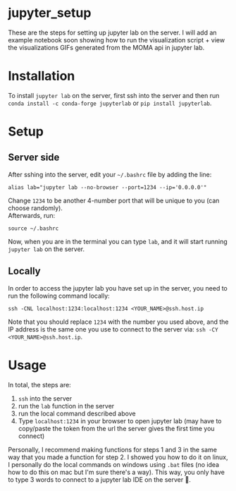 # jupyter_setup
These are the steps for setting up jupyter lab on the server.  I will add an example notebook soon showing how to run the visualization script + view the visualizations GIFs generated from the MOMA api in jupyter lab.

# Installation

To install `jupyter lab` on the server, first ssh into the server and then run `conda install -c conda-forge jupyterlab` or `pip install jupyterlab`.

# Setup

## Server side

After sshing into the server, edit your `~/.bashrc` file by adding the line:
```
alias lab="jupyter lab --no-browser --port=1234 --ip='0.0.0.0'"
```

Change `1234` to be another 4-number port that will be unique to you (can choose randomly).  
Afterwards, run:
```
source ~/.bashrc
```

Now, when you are in the terminal you can type `lab`, and it will start running `jupyter lab` on the server.

## Locally

In order to access the jupyter lab you have set up in the server, you need to run the following command locally:
```
ssh -CNL localhost:1234:localhost:1234 <YOUR_NAME>@ssh.host.ip
```

Note that you should replace `1234` with the number you used above, and the IP address is the same one you use to connect to the server via: `ssh -CY <YOUR_NAME>@ssh.host.ip`.

# Usage

In total, the steps are:
1. `ssh` into the server
2. run the `lab` function in the server
3. run the local command described above
4. Type `localhost:1234` in your browser to open jupyter lab (may have to copy/paste the token from the url the server gives the first time you connect)

Personally, I recommend making functions for steps 1 and 3 in the same way that you made a function for step 2.  I showed you how to do it on linux, I personally do the local commands on windows using `.bat` files (no idea how to do this on mac but I'm sure there's a way).  This way, you only have to type 3 words to connect to a jupyter lab IDE on the server 🤯.
